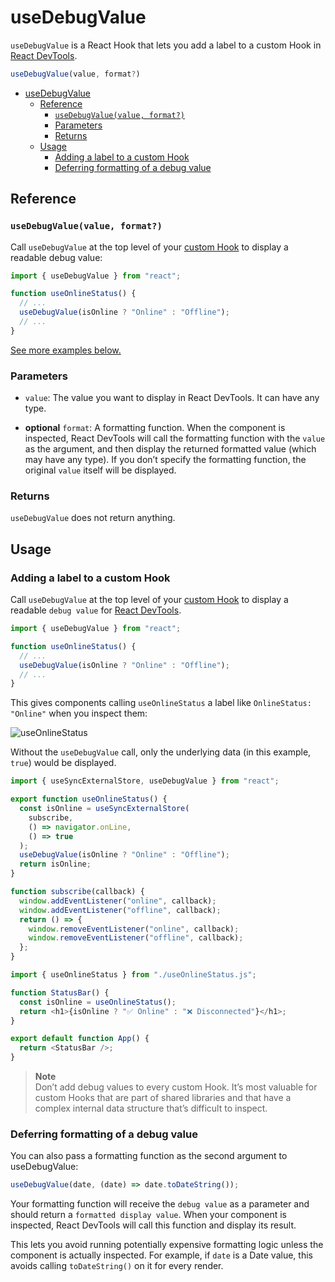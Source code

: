 # useDebugValue

`useDebugValue` is a React Hook that lets you add a label to a custom Hook in [React DevTools](https://react.dev/learn/react-developer-tools).

```javascript
useDebugValue(value, format?)
```

- [useDebugValue](#usedebugvalue)
  - [Reference](#reference)
    - [`useDebugValue(value, format?)`](#usedebugvaluevalue-format)
    - [Parameters](#parameters)
    - [Returns](#returns)
  - [Usage](#usage)
    - [Adding a label to a custom Hook](#adding-a-label-to-a-custom-hook)
    - [Deferring formatting of a debug value](#deferring-formatting-of-a-debug-value)

## Reference

### `useDebugValue(value, format?)`

Call `useDebugValue` at the top level of your [custom Hook](https://react.dev/learn/reusing-logic-with-custom-hooks) to display a readable debug value:

```javascript
import { useDebugValue } from "react";

function useOnlineStatus() {
  // ...
  useDebugValue(isOnline ? "Online" : "Offline");
  // ...
}
```

[See more examples below.](https://react.dev/reference/react/useDebugValue#usage)

### Parameters

- `value`: The value you want to display in React DevTools. It can have any type.

- **optional** `format`: A formatting function. When the component is inspected, React DevTools will call the formatting function with the `value` as the argument, and then display the returned formatted value (which may have any type). If you don’t specify the formatting function, the original `value` itself will be displayed.

### Returns

`useDebugValue` does not return anything.

## Usage

### Adding a label to a custom Hook

Call `useDebugValue` at the top level of your [custom Hook](https://react.dev/learn/reusing-logic-with-custom-hooks) to display a readable `debug value` for [React DevTools](https://react.dev/learn/react-developer-tools).

```javascript
import { useDebugValue } from "react";

function useOnlineStatus() {
  // ...
  useDebugValue(isOnline ? "Online" : "Offline");
  // ...
}
```

This gives components calling `useOnlineStatus` a label like `OnlineStatus: "Online"` when you inspect them:

![useOnlineStatus](https://react.dev/images/docs/react-devtools-usedebugvalue.png)

Without the `useDebugValue` call, only the underlying data (in this example, `true`) would be displayed.

```javascript
import { useSyncExternalStore, useDebugValue } from "react";

export function useOnlineStatus() {
  const isOnline = useSyncExternalStore(
    subscribe,
    () => navigator.onLine,
    () => true
  );
  useDebugValue(isOnline ? "Online" : "Offline");
  return isOnline;
}

function subscribe(callback) {
  window.addEventListener("online", callback);
  window.addEventListener("offline", callback);
  return () => {
    window.removeEventListener("online", callback);
    window.removeEventListener("offline", callback);
  };
}
```

```javascript
import { useOnlineStatus } from "./useOnlineStatus.js";

function StatusBar() {
  const isOnline = useOnlineStatus();
  return <h1>{isOnline ? "✅ Online" : "❌ Disconnected"}</h1>;
}

export default function App() {
  return <StatusBar />;
}
```

> **Note**  
> Don’t add debug values to every custom Hook. It’s most valuable for custom Hooks that are part of shared libraries and that have a complex internal data structure that’s difficult to inspect.

### Deferring formatting of a debug value

You can also pass a formatting function as the second argument to useDebugValue:

```javascript
useDebugValue(date, (date) => date.toDateString());
```

Your formatting function will receive the `debug value` as a parameter and should return a `formatted display value`. When your component is inspected, React DevTools will call this function and display its result.

This lets you avoid running potentially expensive formatting logic unless the component is actually inspected. For example, if `date` is a Date value, this avoids calling `toDateString()` on it for every render.
